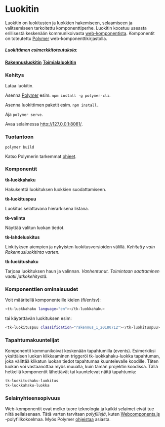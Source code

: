 # Luokitin

Luokitin on luokitusten ja luokkien hakemiseen, selaamiseen ja valitsemiseen tarkoitettu komponenttiperhe. Luokitin koostuu useasta erillisestä keskenään kommunikoivasta [web-komponentista](https://www.webcomponents.org/introduction). Komponentit on toteutettu [Polymer](https://polymer-library.polymer-project.org/3.0/docs/devguide/feature-overview) web-komponenttikirjastolla.

##### Luokittimen esimerkkitoteutuksia:
**[Rakennusluokitin](https://www.stat.fi/rakennusluokitin)**
**[Toimialaluokitin](http://pxnet2.stat.fi/fi/luokitukset/toimialaluokitin.html)** 

### Kehitys

Lataa luokitin.

Asenna [Polymer](https://polymer-library.polymer-project.org/3.0/docs/install-3-0) esim. ```npm install -g polymer-cli```.

Asenna luokittimen paketit esim. ```npm install.```

Aja ```polymer serve```.

Avaa selaimessa http://127.0.0.1:8081/.

### Tuotantoon
```polymer build```

Katso Polymerin tarkemmat [ohjeet](https://polymer-library.polymer-project.org/3.0/docs/apps/build-for-production).

### Komponentit

**tk-luokkahaku**

Hakukenttä luokituksen luokkien suodattamiseen.

**tk-luokituspuu**

Luokitus selattavana hierarkisena listana.

**tk-valinta**

Näyttää valitun luokan tiedot.

**tk-lahdeluokitus**

Linkityksen aiempien ja nykyisten luokitusversioiden välillä.
*Kehitetty vain Rakennusluokitinta varten.*

**tk-luokitushaku**

Tarjoaa luokituksen haun ja valinnan.
*Vanhentunut. Toimintaan saattaminen vaatii jatkokehitystä.*

### Komponenttien ominaisuudet
 Voit määritellä komponenteille kielen (fi/en/sv):
```sh
<tk-luokkahaku language="en"></tk-luokkahaku>
```
tai käytettävän luokituksen esim:
```sh
<tk-luokituspuu classification="rakennus_1_20180712"></tk-luokituspuu>
```

### Tapahtumakuuntelijat
Komponentit kommunikoivat keskenään tapahtumilla (events). Esimerkiksi yksittäisen luokan klikkaaminen triggeröi tk-luokkahaku-luokka tapahtuman, joka välittää klikatun luokan tiedot tapahtumaa kuuntelevalle koodille. Täten luokan voi vastaanottaa myös muualla, kuin tämän projektin koodissa. Tällä hetkellä komponentit lähettävät tai kuuntelevat näitä tapahtumia:
```sh
tk-luokitushaku-luokitus
tk-luokkahaku-luokka
```

### Selainyhteensopivuus
Web-komponentit ovat melko tuore teknologia ja kaikki selaimet eivät tue niitä sellaisenaan. Tätä varten tarvitaan *polyfillejä*, kuten [Webcomponents.js](https://github.com/WebComponents/webcomponentsjs) -polyfillkokoelmaa. Myös Polymer [ohjeistaa](https://polymer-library.polymer-project.org/3.0/docs/polyfills) asiasta.